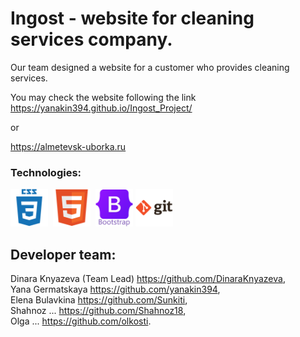 # Ingost - website for cleaning services company. <br/>

Our team designed a website for a customer who provides cleaning services.

You may check the website following the link <br/>
https://yanakin394.github.io/Ingost_Project/ <br/>

or<br/>

https://almetevsk-uborka.ru <br/>

### Technologies:
<div>
  <img src="https://github.com/devicons/devicon/blob/master/icons/css3/css3-plain-wordmark.svg"  title="CSS3" alt="CSS" width="60" height="60"/>&nbsp;
  <img src="https://github.com/devicons/devicon/blob/master/icons/html5/html5-original.svg" title="HTML5" alt="HTML" width="60" height="60"/>&nbsp;
  <img src="https://github.com/devicons/devicon/blob/master/icons/bootstrap/bootstrap-original-wordmark.svg" title="Bootstrap" **alt="Bootstrap" width="60" height="60"/>
  <img src="https://github.com/devicons/devicon/blob/master/icons/git/git-original-wordmark.svg" title="Git" **alt="Git" width="60" height="60"/>
</div>


## Developer team: <br/>
Dinara Knyazeva (Team Lead) https://github.com/DinaraKnyazeva, <br/>
Yana Germatskaya https://github.com/yanakin394, <br/>
Elena Bulavkina https://github.com/Sunkiti, <br/>
Shahnoz ... https://github.com/Shahnoz18, <br/>
Olga ... https://github.com/olkosti. <br/>
